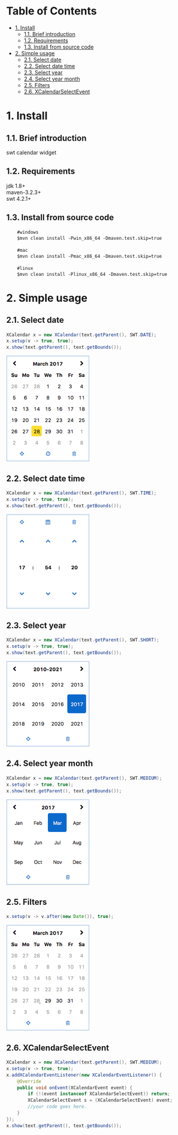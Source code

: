Table of Contents
=================

   * [1. Install](#1-install)
      * [1.1. Brief introduction](#11-brief-introduction)
      * [1.2. Requirements](#12-requirements)
      * [1.3. Install from source code](#13-install-from-source-code)
   * [2. Simple usage](#2-simple-usage)
      * [2.1. Select date](#21-select-date)
      * [2.2. Select date time](#22-select-date-time)
      * [2.3. Select year](#23-select-year)
      * [2.4. Select year month](#24-select-year-month)
      * [2.5. Filters](#25-filters)
      * [2.6. XCalendarSelectEvent](#26-xcalendarselectevent)


# 1. Install  
## 1.1. Brief introduction  
swt calendar widget  

## 1.2. Requirements  
jdk 1.8+  
maven-3.2.3+  
swt 4.2.1+  

## 1.3. Install from source code  

``` 
    #windows
    $mvn clean install -Pwin_x86_64 -Dmaven.test.skip=true
    
    #mac
    $mvn clean install -Pmac_x86_64 -Dmaven.test.skip=true
    
    #linux
    $mvn clean install -Plinux_x86_64 -Dmaven.test.skip=true
```  

# 2. Simple usage  
## 2.1. Select date  

```java  
XCalendar x = new XCalendar(text.getParent(), SWT.DATE);
x.setup(v -> true, true);
x.show(text.getParent(), text.getBounds());
```

![date](./doc/date.png)  

## 2.2. Select date time  

```java  
XCalendar x = new XCalendar(text.getParent(), SWT.TIME);
x.setup(v -> true, true);
x.show(text.getParent(), text.getBounds());
```

![time](./doc/time.png)  

## 2.3. Select year  

```java  
XCalendar x = new XCalendar(text.getParent(), SWT.SHORT);
x.setup(v -> true, true);
x.show(text.getParent(), text.getBounds());
```

![year](./doc/year.png)  

## 2.4. Select year month

```java  
XCalendar x = new XCalendar(text.getParent(), SWT.MEDIUM);
x.setup(v -> true, true);
x.show(text.getParent(), text.getBounds());
```

![year_month](./doc/year_month.png)  

## 2.5. Filters

```java  
x.setup(v -> v.after(new Date()), true);
```

![disable](./doc/disable.png)  

## 2.6. XCalendarSelectEvent

```java  
XCalendar x = new XCalendar(text.getParent(), SWT.MEDIUM);
x.setup(v -> true, true);
x.addXCalendarEventListener(new XCalendarEventListener() {
    @Override
    public void onEvent(XCalendarEvent event) {
        if (!(event instanceof XCalendarSelectEvent)) return;
        XCalendarSelectEvent s = (XCalendarSelectEvent) event;
        //your code goes here.            
    }
});
x.show(text.getParent(), text.getBounds());
```